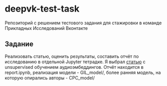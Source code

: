 # deepvk-test-task

Репозиторий с решением тестового задания для стажировки в команде Прикладных Исследований Вконтакте


## Задание

Реализовать статью, оценить результаты, составить отчёт по исследованию в отдельной Jupyter тетрадке. Я выбрал [cтатью](https://arxiv.org/pdf/1905.11786v2.pdf) с unsupervised обучением аудиоэмбеддингов. Отчёт находится в report.ipynb, реализация модели - GIL_model/, более ранняя модель, на которую опирались авторы - CPC_model/
